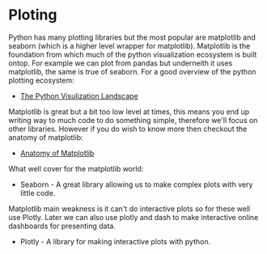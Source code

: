 # Ploting

Python has many plotting libraries but the most popular are matplotlib and seaborn (which is a higher level wrapper for matplotlib). Matplotlib is the foundation from which much of the python visualization ecosystem is built ontop. For example we can plot from pandas but underneith it uses matplotlib, the same is true of seaborn. For a good overview of the python plotting ecosystem:


* [The Python Visulization Landscape](https://www.youtube.com/watch?v=FytuB8nFHPQ)


Matplotlib is great but a bit too low level at times, this means you end up writing way to much code to do something simple, therefore we'll focus on other libraries. However if you do wish to know more then checkout the anatomy of matplotlib:

* [Anatomy of Matplotlib](https://github.com/matplotlib/AnatomyOfMatplotlib)


What well cover for the matplotlib world:

* Seaborn - A great library allowing us to make complex plots with very little code.
 
Matplotlib main weakness is it can't do interactive plots so for these well use Plotly. Later we can also use plotly and dash to make interactive online dashboards for presenting data.

* Plotly - A library for making interactive plots with python.

